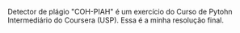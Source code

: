 Detector de plágio "COH-PIAH" é um exercício do Curso de Pytohn Intermediário do Coursera (USP).
Essa é a minha resolução final.
